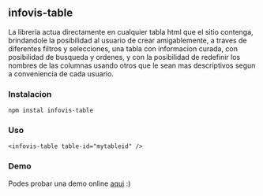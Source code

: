 ## infovis-table

La libreria actua directamente en cualquier tabla html que el sitio contenga, brindandole la posibilidad al usuario de crear amigablemente, a traves de diferentes filtros y selecciones, una tabla con informacion curada, con posibilidad de busqueda y ordenes, y con la posibilidad de redefinir los nombres de las columnas usando otros que le sean mas descriptivos segun a conveniencia de cada usuario.

### Instalacion

`npm instal infovis-table`

### Uso

`<infovis-table table-id="mytableid" />`

### Demo

Podes probar una demo online [aqui](https://josefinaestevez.github.io/infovis-frontend/) :)